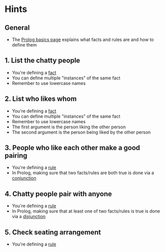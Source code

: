 # Hints

## General

- The [Prolog basics page](https://www.tutorialspoint.com/prolog/prolog_basics.htm) explains what facts and rules are and how to define them

## 1. List the chatty people

- You're defining a [fact](https://www.tutorialspoint.com/prolog/prolog_basics.htm)
- You can define multiple "instances" of the same fact
- Remember to use lowercase names

## 2. List who likes whom

- You're defining a [fact](https://www.tutorialspoint.com/prolog/prolog_basics.htm)
- You can define multiple "instances" of the same fact
- Remember to use lowercase names
- The first argument is the person liking the other person
- The second argument is the person being liked by the other person

## 3. People who like each other make a good pairing

- You're defining a [rule](https://www.tutorialspoint.com/prolog/prolog_basics.htm)
- In Prolog, making sure that two facts/rules are both true is done via a [conjunction](https://www.tutorialspoint.com/prolog/prolog_conjunctions_and_disjunctions.htm)

## 4. Chatty people pair with anyone

- You're defining a [rule](https://www.tutorialspoint.com/prolog/prolog_basics.htm)
- In Prolog, making sure that at least one of two facts/rules is true is done via a [disjunction](https://www.tutorialspoint.com/prolog/prolog_conjunctions_and_disjunctions.htm)

## 5. Check seating arrangement

- You're defining a [rule](https://www.tutorialspoint.com/prolog/prolog_basics.htm)